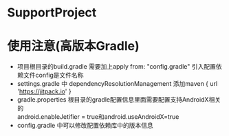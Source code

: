 # SupportProject

# 使用注意(高版本Gradle)

* 项目根目录的build.gradle 需要加上apply from: "config.gradle" 引入配置依赖文件config是文件名称
* settings.gradle 中 dependencyResolutionManagement 添加maven { url 'https://jitpack.io' }
* gradle.properties 根目录的gradle配置信息里面需要配置支持AndroidX相关的  
  android.enableJetifier = true和android.useAndroidX=true
* config.gradle 中可以修改配置依赖库中的版本信息
